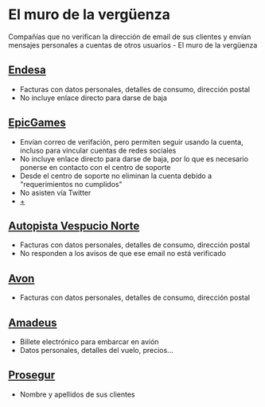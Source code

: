 # El muro de la vergüenza 
Compañías que no verifican la dirección de email de sus clientes y envían mensajes personales a cuentas de otros usuarios - El muro de la vergüenza

## [Endesa](https://view.digital.endesaclientes.com)

* Facturas con datos personales, detalles de consumo, dirección postal
* No incluye enlace directo para darse de baja

## [EpicGames](https://www.epicgames.com)

* Envían correo de verifación, pero permiten seguir usando la cuenta, incluso para vincular cuentas de redes sociales
* No incluye enlace directo para darse de baja, por lo que es necesario ponerse en contacto con el centro de soporte
* Desde el centro de soporte no eliminan la cuenta debido a "requerimientos no cumplidos"
* No asisten vía Twitter
* [+](https://twitter.com/0xJCG/status/1046861462239686656)

## [Autopista Vespucio Norte](http://www.vespucionorte.cl/)

* Facturas con datos personales, detalles de consumo, dirección postal
* No responden a los avisos de que ese email no está verificado


## [Avon](REPSERVICEMEX@avon.com)

* Facturas con datos personales, detalles de consumo, dirección postal


## [Amadeus](eticket@amadeus.com)

* Billete electrónico para embarcar en avión
* Datos personales, detalles del vuelo, precios...


## [Prosegur](proseguralarmas.com)

* Nombre y apellidos de sus clientes
